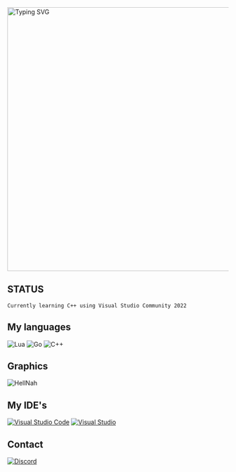 <a href="https://git.io/typing-svg">
    <img src="https://readme-typing-svg.herokuapp.com?font=Fira+Code&pause=1000&color=7500D2&width=435&lines=About+me!" alt="Typing SVG" width="600"/>
</a>

## STATUS
`Currently learning C++ using Visual Studio Community 2022`

## My languages
![Lua](https://img.shields.io/badge/lua-%232C2D72.svg?style=for-the-badge&logo=lua&logoColor=white)
![Go](https://img.shields.io/badge/go-%2300ADD8.svg?style=for-the-badge&logo=go&logoColor=white)
![C++](https://img.shields.io/badge/C++-00599C.svg?style=for-the-badge&logo=C++&logoColor=white)
## Graphics
![HellNah](https://github-readme-stats.vercel.app/api/top-langs/?username=RIOTLaf&layout=compact&langs_count=8&theme=dark)
## My IDE's
[![Visual Studio Code](https://img.shields.io/badge/Visual%20Studio%20Code-0078d7.svg?style=for-the-badge&logo=visual-studio-code&logoColor=white)](https://vscode.dev)
[![Visual Studio](https://img.shields.io/badge/Visual%20Studio-5C2D91.svg?style=for-the-badge&logo=visual-studio&logoColor=white)](https://visualstudio.microsoft.com)
## Contact
[![Discord](https://img.shields.io/badge/Discord-5865F2.svg?style=for-the-badge&logo=Discord&logoColor=white)](https://discord.com/users/601508234632888320)
